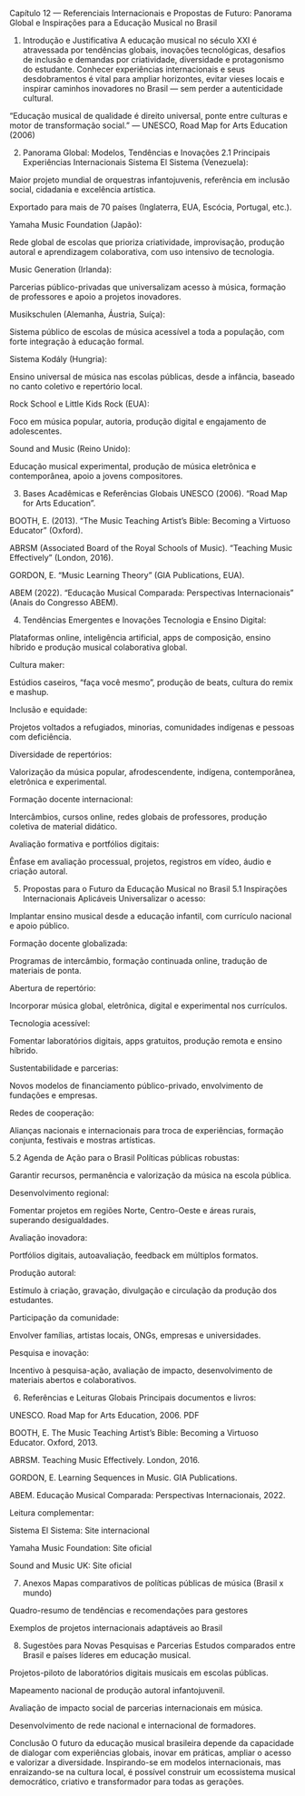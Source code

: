 Capítulo 12 — Referenciais Internacionais e Propostas de Futuro: Panorama Global e Inspirações para a Educação Musical no Brasil
1. Introdução e Justificativa
A educação musical no século XXI é atravessada por tendências globais, inovações tecnológicas, desafios de inclusão e demandas por criatividade, diversidade e protagonismo do estudante. Conhecer experiências internacionais e seus desdobramentos é vital para ampliar horizontes, evitar vieses locais e inspirar caminhos inovadores no Brasil — sem perder a autenticidade cultural.

“Educação musical de qualidade é direito universal, ponte entre culturas e motor de transformação social.”
— UNESCO, Road Map for Arts Education (2006)

2. Panorama Global: Modelos, Tendências e Inovações
2.1 Principais Experiências Internacionais
Sistema El Sistema (Venezuela):

Maior projeto mundial de orquestras infantojuvenis, referência em inclusão social, cidadania e excelência artística.

Exportado para mais de 70 países (Inglaterra, EUA, Escócia, Portugal, etc.).

Yamaha Music Foundation (Japão):

Rede global de escolas que prioriza criatividade, improvisação, produção autoral e aprendizagem colaborativa, com uso intensivo de tecnologia.

Music Generation (Irlanda):

Parcerias público-privadas que universalizam acesso à música, formação de professores e apoio a projetos inovadores.

Musikschulen (Alemanha, Áustria, Suíça):

Sistema público de escolas de música acessível a toda a população, com forte integração à educação formal.

Sistema Kodály (Hungria):

Ensino universal de música nas escolas públicas, desde a infância, baseado no canto coletivo e repertório local.

Rock School e Little Kids Rock (EUA):

Foco em música popular, autoria, produção digital e engajamento de adolescentes.

Sound and Music (Reino Unido):

Educação musical experimental, produção de música eletrônica e contemporânea, apoio a jovens compositores.

3. Bases Acadêmicas e Referências Globais
UNESCO (2006). “Road Map for Arts Education”.

BOOTH, E. (2013). “The Music Teaching Artist’s Bible: Becoming a Virtuoso Educator” (Oxford).

ABRSM (Associated Board of the Royal Schools of Music). “Teaching Music Effectively” (London, 2016).

GORDON, E. “Music Learning Theory” (GIA Publications, EUA).

ABEM (2022). “Educação Musical Comparada: Perspectivas Internacionais” (Anais do Congresso ABEM).

4. Tendências Emergentes e Inovações
Tecnologia e Ensino Digital:

Plataformas online, inteligência artificial, apps de composição, ensino híbrido e produção musical colaborativa global.

Cultura maker:

Estúdios caseiros, “faça você mesmo”, produção de beats, cultura do remix e mashup.

Inclusão e equidade:

Projetos voltados a refugiados, minorias, comunidades indígenas e pessoas com deficiência.

Diversidade de repertórios:

Valorização da música popular, afrodescendente, indígena, contemporânea, eletrônica e experimental.

Formação docente internacional:

Intercâmbios, cursos online, redes globais de professores, produção coletiva de material didático.

Avaliação formativa e portfólios digitais:

Ênfase em avaliação processual, projetos, registros em vídeo, áudio e criação autoral.

5. Propostas para o Futuro da Educação Musical no Brasil
5.1 Inspirações Internacionais Aplicáveis
Universalizar o acesso:

Implantar ensino musical desde a educação infantil, com currículo nacional e apoio público.

Formação docente globalizada:

Programas de intercâmbio, formação continuada online, tradução de materiais de ponta.

Abertura de repertório:

Incorporar música global, eletrônica, digital e experimental nos currículos.

Tecnologia acessível:

Fomentar laboratórios digitais, apps gratuitos, produção remota e ensino híbrido.

Sustentabilidade e parcerias:

Novos modelos de financiamento público-privado, envolvimento de fundações e empresas.

Redes de cooperação:

Alianças nacionais e internacionais para troca de experiências, formação conjunta, festivais e mostras artísticas.

5.2 Agenda de Ação para o Brasil
Políticas públicas robustas:

Garantir recursos, permanência e valorização da música na escola pública.

Desenvolvimento regional:

Fomentar projetos em regiões Norte, Centro-Oeste e áreas rurais, superando desigualdades.

Avaliação inovadora:

Portfólios digitais, autoavaliação, feedback em múltiplos formatos.

Produção autoral:

Estímulo à criação, gravação, divulgação e circulação da produção dos estudantes.

Participação da comunidade:

Envolver famílias, artistas locais, ONGs, empresas e universidades.

Pesquisa e inovação:

Incentivo à pesquisa-ação, avaliação de impacto, desenvolvimento de materiais abertos e colaborativos.

6. Referências e Leituras Globais
Principais documentos e livros:

UNESCO. Road Map for Arts Education, 2006. PDF

BOOTH, E. The Music Teaching Artist’s Bible: Becoming a Virtuoso Educator. Oxford, 2013.

ABRSM. Teaching Music Effectively. London, 2016.

GORDON, E. Learning Sequences in Music. GIA Publications.

ABEM. Educação Musical Comparada: Perspectivas Internacionais, 2022.

Leitura complementar:

Sistema El Sistema: Site internacional

Yamaha Music Foundation: Site oficial

Sound and Music UK: Site oficial

7. Anexos
Mapas comparativos de políticas públicas de música (Brasil x mundo)

Quadro-resumo de tendências e recomendações para gestores

Exemplos de projetos internacionais adaptáveis ao Brasil

8. Sugestões para Novas Pesquisas e Parcerias
Estudos comparados entre Brasil e países líderes em educação musical.

Projetos-piloto de laboratórios digitais musicais em escolas públicas.

Mapeamento nacional de produção autoral infantojuvenil.

Avaliação de impacto social de parcerias internacionais em música.

Desenvolvimento de rede nacional e internacional de formadores.

Conclusão
O futuro da educação musical brasileira depende da capacidade de dialogar com experiências globais, inovar em práticas, ampliar o acesso e valorizar a diversidade.
Inspirando-se em modelos internacionais, mas enraizando-se na cultura local, é possível construir um ecossistema musical democrático, criativo e transformador para todas as gerações.